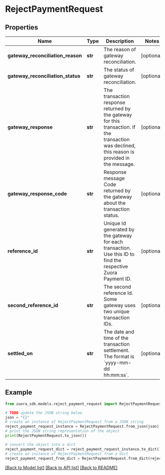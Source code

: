 # RejectPaymentRequest


## Properties

Name | Type | Description | Notes
------------ | ------------- | ------------- | -------------
**gateway_reconciliation_reason** | **str** | The reason of gateway reconciliation.  | [optional] 
**gateway_reconciliation_status** | **str** | The status of gateway reconciliation.  | [optional] 
**gateway_response** | **str** | The transaction response returned by the gateway for this transaction. If the transaction was declined, this reason is provided in the message. | [optional] 
**gateway_response_code** | **str** | Response message Code returned by the gateway about the transaction status. | [optional] 
**reference_id** | **str** | Unique Id generated by the gateway for each transaction. Use this ID to find the respective Zuora Payment ID.  | [optional] 
**second_reference_id** | **str** | The second reference Id. Some gateway uses two unique transaction IDs.  | [optional] 
**settled_on** | **str** | The date and time of the transaction settlement. The format is &#x60;yyyy-mm-dd hh:mm:ss&#x60;. | [optional] 

## Example

```python
from zuora_sdk.models.reject_payment_request import RejectPaymentRequest

# TODO update the JSON string below
json = "{}"
# create an instance of RejectPaymentRequest from a JSON string
reject_payment_request_instance = RejectPaymentRequest.from_json(json)
# print the JSON string representation of the object
print(RejectPaymentRequest.to_json())

# convert the object into a dict
reject_payment_request_dict = reject_payment_request_instance.to_dict()
# create an instance of RejectPaymentRequest from a dict
reject_payment_request_from_dict = RejectPaymentRequest.from_dict(reject_payment_request_dict)
```
[[Back to Model list]](../README.md#documentation-for-models) [[Back to API list]](../README.md#documentation-for-api-endpoints) [[Back to README]](../README.md)


